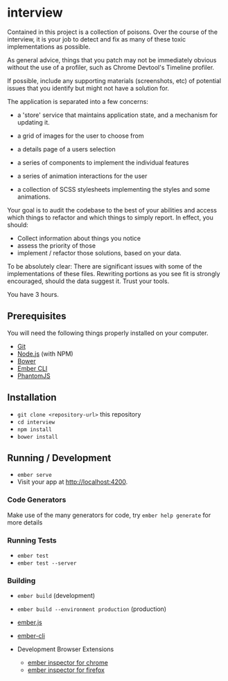 # interview

Contained in this project is a collection of poisons.  Over the course of the interview, it is your job to detect and fix as many of these toxic implementations as possible.

As general advice, things that you patch may not be immediately obvious without the use of a profiler, such as Chrome Devtool's Timeline profiler.

If possible, include any supporting materials (screenshots, etc) of potential issues that you identify but might not have a solution for.

The application is separated into a few concerns:

- a 'store' service that maintains application state, and a mechanism for updating it.

- a grid of images for the user to choose from

- a details page of a users selection

- a series of components to implement the individual features

- a series of animation interactions for the user

- a collection of SCSS stylesheets implementing the styles and some animations.

Your goal is to audit the codebase to the best of your abilities and access which things to refactor and which things to simply report.  In effect, you should:

- Collect information about things you notice
- assess the priority of those
- implement / refactor those solutions, based on your data.

To be absolutely clear:  There are significant issues with some of the implementations of these files.  Rewriting portions as you see fit is strongly encouraged, should the data suggest it.  Trust your tools.

You have 3 hours.

## Prerequisites

You will need the following things properly installed on your computer.

* [Git](https://git-scm.com/)
* [Node.js](https://nodejs.org/) (with NPM)
* [Bower](https://bower.io/)
* [Ember CLI](https://ember-cli.com/)
* [PhantomJS](http://phantomjs.org/)

## Installation

* `git clone <repository-url>` this repository
* `cd interview`
* `npm install`
* `bower install`

## Running / Development

* `ember serve`
* Visit your app at [http://localhost:4200](http://localhost:4200).

### Code Generators

Make use of the many generators for code, try `ember help generate` for more details

### Running Tests

* `ember test`
* `ember test --server`

### Building

* `ember build` (development)
* `ember build --environment production` (production)


* [ember.js](http://emberjs.com/)
* [ember-cli](https://ember-cli.com/)
* Development Browser Extensions
  * [ember inspector for chrome](https://chrome.google.com/webstore/detail/ember-inspector/bmdblncegkenkacieihfhpjfppoconhi)
  * [ember inspector for firefox](https://addons.mozilla.org/en-US/firefox/addon/ember-inspector/)

